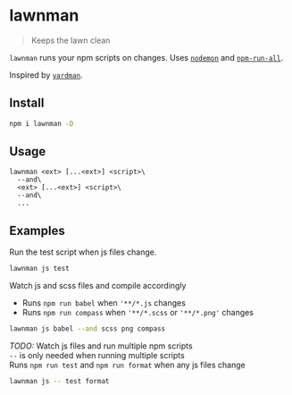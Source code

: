 # lawnman

> Keeps the lawn clean

`lawnman` runs your npm scripts on changes.
Uses [`nodemon`][nodemon] and [`npm-run-all`][npm-run-all].

Inspired by [`yardman`][yardman].

## Install

```sh
npm i lawnman -D
```

## Usage

```
lawnman <ext> [...<ext>] <script>\
  --and\
  <ext> [...<ext>] <script>\
  --and\
  ...
```

## Examples

Run the test script when js files change.
```sh
lawnman js test
```

Watch js and scss files and compile accordingly
- Runs `npm run babel` when `'**/*.js` changes
- Runs `npm run compass` when `'**/*.scss` or `'**/*.png'` changes

```sh
lawnman js babel --and scss png compass
```
_TODO:_
Watch js files and run multiple npm scripts  
`--` is only needed when running multiple scripts  
Runs `npm run test` and `npm run format` when any js files change
```sh
lawnman js -- test format
```


[nodemon]: http://npm.im/nodemon
[npm-run-all]: http://npm.im/npm-run-all
[yardman]: http://npm.im/yardman
